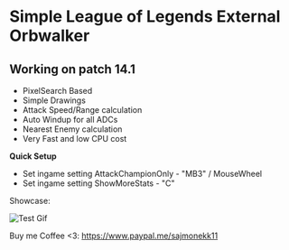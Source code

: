 # Simple League of Legends External Orbwalker
## Working on patch 14.1

- PixelSearch Based
- Simple Drawings
- Attack Speed/Range calculation
- Auto Windup for all ADCs
- Nearest Enemy calculation
- Very Fast and low CPU cost

**Quick Setup**
- Set ingame setting AttackChampionOnly - "MB3" / MouseWheel
- Set ingame setting ShowMoreStats - "C"

Showcase:

![Test Gif](https://github.com/sajmonekk191/MagicOrbwalker/blob/main/test.gif)


Buy me Coffee <3: https://www.paypal.me/sajmonekk11
